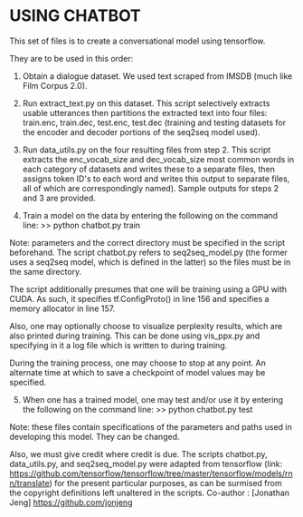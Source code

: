 # USING CHATBOT

This set of files is to create a conversational model using tensorflow.

They are to be used in this order:

1. Obtain a dialogue dataset. We used text scraped from IMSDB (much like Film Corpus 2.0).

2. Run extract_text.py on this dataset. This script selectively extracts usable utterances then partitions the extracted text into four files: train.enc, train.dec, test.enc, test.dec (training and testing datasets for the encoder and decoder portions of the seq2seq model used).

3. Run data_utils.py on the four resulting files from step 2. This script extracts the enc_vocab_size and dec_vocab_size most common words in each category of datasets and writes these to a separate files, then assigns token ID's to each word and writes this output to separate files, all of which are correspondingly named). Sample outputs for steps 2 and 3 are provided.

4. Train a model on the data by entering the following on the command line: >> python chatbot.py train

Note: parameters and the correct directory must be specified in the script beforehand. The script chatbot.py refers to seq2seq_model.py (the former uses a seq2seq model, which is defined in the latter) so the files must be in the same directory.

The script additionally presumes that one will be training using a GPU with CUDA. As such, it specifies tf.ConfigProto() in line 156 and specifies a memory allocator in line 157.

Also, one may optionally choose to visualize perplexity results, which are also printed during training. This can be done using vis_ppx.py and specifying in it a log file which is written to during training.

During the training process, one may choose to stop at any point. An alternate time at which to save a checkpoint of model values may be specified.

5. When one has a trained model, one may test and/or use it by entering the following on the command line: >> python chatbot.py test

Note: these files contain specifications of the parameters and paths used in developing this model. They can be changed.

Also, we must give credit where credit is due. The scripts chatbot.py, data_utils.py, and seq2seq_model.py were adapted from tensorflow (link: https://github.com/tensorflow/tensorflow/tree/master/tensorflow/models/rnn/translate) for the present particular purposes, as can be surmised from the copyright definitions left unaltered in the scripts. Co-author : [Jonathan Jeng] https://github.com/jonjeng
